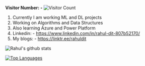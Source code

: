 **Visitor Number: -** ![Visitor Count](https://profile-counter.glitch.me/ZoltarThunderbird315/count.svg)

1. Currently I am working ML and DL projects
2. Working on Algorithms and Data Structures
4. Also learning Azure and Power Platform
5. Linkedin: - https://www.linkedin.com/in/rahul-dit-807b52170/
6. My blogs: - https://linktr.ee/rahuldit

 ![Rahul's github stats](https://github-readme-stats.vercel.app/api?username=ZoltarThunderbird315&show_icons=true&theme=radical)

 [![Top Languages](https://github-readme-stats.vercel.app/api/top-langs/?username=ZoltarThunderbird315&layout=compact)](https://github.com/ZoltarThunderbird315/github-readme-stats)



